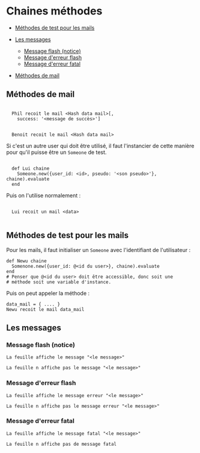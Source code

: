 # Chaines méthodes

* [Méthodes de test pour les mails](#methodesdetestsmails)
* [Les messages](#lesmessages)
  * [Message flash (notice)](#messageflash)
  * [Message d'erreur flash](#messagederreurnoramle)
  * [Message d'erreur fatal](#messagederreurfatail)

* [Méthodes de mail](#methodesdemail)
<a name='methodesdemail'></a>

## Méthodes de mail

~~~

  Phil recoit le mail <Hash data mail>[,
    success: '<message de succès>']

~~~

~~~

  Benoit recoit le mail <Hash data mail>

~~~

Si c'est un autre user qui doit être utilisé, il faut l'instancier de cette manière pour qu'il puisse être un `Someone` de test.

~~~

  def Lui chaine
    Someone.new({user_id: <id>, pseudo: '<son pseudo>'}, chaine).evaluate
  end

~~~

Puis on l'utilise normalement :

~~~

  Lui recoit un mail <data>
  
~~~



<a name='methodesdetestsmails'></a>

## Méthodes de test pour les mails

Pour les mails, il faut initialiser un `Someone` avec l'identifiant de l'utilisateur :

    def Newu chaine
      Somenone.new({user_id: @<id du user>}, chaine).evaluate
    end
    # Penser que @<id du user> doit être accessible, donc soit une
    # méthode soit une variable d'instance.

Puis on peut appeler la méthode :

    data_mail = { .... }
    Newu recoit le mail data_mail


<a name='lesmessages'></a>

## Les messages

<a name='messageflash'></a>

### Message flash (notice)

    La feuille affiche le message "<le message>"

    La feuille n affiche pas le message "<le message>"

<a name='messagederreurnoramle'></a>

### Message d'erreur flash

    La feuille affiche le message erreur "<le message>"

    La feuille n affiche pas le message erreur "<le message>"

<a name='messagederreurfatail'></a>

### Message d'erreur fatal

    La feuille affiche le message fatal "<le message>"

    La feuille n affiche pas de message fatal
